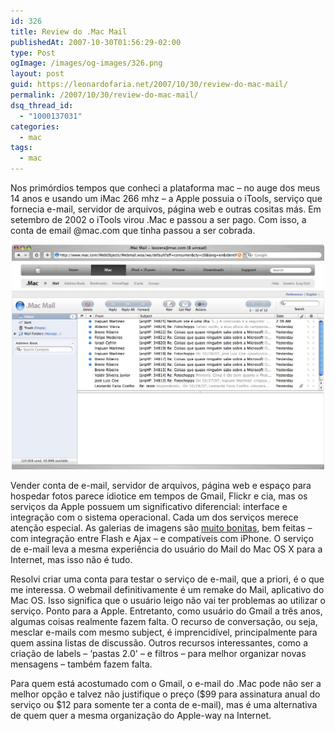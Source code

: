 ```yaml
---
id: 326
title: Review do .Mac Mail
publishedAt: 2007-10-30T01:56:29-02:00
type: Post
ogImage: /images/og-images/326.png
layout: post
guid: https://leonardofaria.net/2007/10/30/review-do-mac-mail/
permalink: /2007/10/30/review-do-mac-mail/
dsq_thread_id:
  - "1000137031"
categories:
  - mac
tags:
  - mac
---
```

Nos primórdios tempos que conheci a plataforma mac – no auge dos meus 14 anos e usando um iMac 266 mhz – a Apple possuia o iTools, serviço que fornecia e-mail, servidor de arquivos, página web e outras cositas más. Em setembro de 2002 o iTools virou .Mac e passou a ser pago. Com isso, a conta de email @mac.com que tinha passou a ser cobrada.

<center>
  <a href='/wp-content/uploads/2007/10/dotmac.jpg' title='screenshot do .Mac'><img src='/wp-content/uploads/2007/10/dotmac.jpg' width="500" alt='screenshot do .Mac' class='foto' /></a>
</center>

Vender conta de e-mail, servidor de arquivos, página web e espaço para hospedar fotos parece idiotice em tempos de Gmail, Flickr e cia, mas os serviços da Apple possuem um significativo diferencial: interface e integração com o sistema operacional. Cada um dos serviços merece atenção especial. As galerias de imagens são [muito bonitas](http://gallery.mac.com/emily_parker), bem feitas – com integração entre Flash e Ajax – e compatíveis com iPhone. O serviço de e-mail leva a mesma experiência do usuário do Mail do Mac OS X para a Internet, mas isso não é tudo.

Resolvi criar uma conta para testar o serviço de e-mail, que a priori, é o que me interessa. O webmail definitivamente é um remake do Mail, aplicativo do Mac OS. Isso significa que o usuário leigo não vai ter problemas ao utilizar o serviço. Ponto para a Apple. Entretanto, como usuário do Gmail a três anos, algumas coisas realmente fazem falta. O recurso de conversação, ou seja, mesclar e-mails com mesmo subject, é imprencidível, principalmente para quem assina listas de discussão. Outros recursos interessantes, como a criação de labels – &#8216;pastas 2.0' – e filtros – para melhor organizar novas mensagens – também fazem falta.

Para quem está acostumado com o Gmail, o e-mail do .Mac pode não ser a melhor opção e talvez não justifique o preço ($99 para assinatura anual do serviço ou $12 para somente ter a conta de e-mail), mas é uma alternativa de quem quer a mesma organização do Apple-way na Internet.
